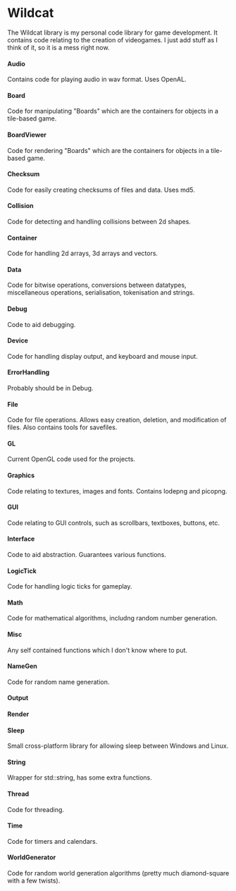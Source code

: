 # Wildcat
The Wildcat library is my personal code library for game development. It contains code relating to the creation of videogames. I just add stuff as I think of it, so it is a mess right now.

#### Audio
Contains code for playing audio in wav format. Uses OpenAL.

#### Board
Code for manipulating "Boards" which are the containers for objects in a tile-based game.

#### BoardViewer
Code for rendering "Boards" which are the containers for objects in a tile-based game.

#### Checksum
Code for easily creating checksums of files and data. Uses md5.

#### Collision
Code for detecting and handling collisions between 2d shapes.

#### Container
Code for handling 2d arrays, 3d arrays and vectors.

#### Data
Code for bitwise operations, conversions between datatypes, miscellaneous operations, serialisation, tokenisation and strings.

#### Debug
Code to aid debugging.

#### Device
Code for handling display output, and keyboard and mouse input.

#### ErrorHandling
Probably should be in Debug.

#### File
Code for file operations. Allows easy creation, deletion, and modification of files. Also contains tools for savefiles.

#### GL
Current OpenGL code used for the projects.

#### Graphics
Code relating to textures, images and fonts. Contains lodepng and picopng.

#### GUI
Code relating to GUI controls, such as scrollbars, textboxes, buttons, etc.

#### Interface
Code to aid abstraction. Guarantees various functions.

#### LogicTick
Code for handling logic ticks for gameplay.

#### Math
Code for mathematical algorithms, includng random number generation.

#### Misc
Any self contained functions which I don't know where to put.

#### NameGen
Code for random name generation.

#### Output

#### Render

#### Sleep
Small cross-platform library for allowing sleep between Windows and Linux.

#### String
Wrapper for std::string, has some extra functions.

#### Thread
Code for threading.

#### Time
Code for timers and calendars.

#### WorldGenerator
Code for random world generation algorithms (pretty much diamond-square with a few twists).
